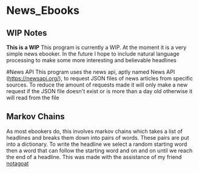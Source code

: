# News_Ebooks
## WIP Notes
**This is a WIP**
This program is currently a WIP. At the moment it is a very simple news ebooker. In the future I hope to include natural language processing to make some more interesting and believable headlines

#News API
This program uses the news api, aptly named News API (https://newsapi.org/), to request JSON files of news articles from specific sources. To reduce the amount of requests made it will only make a new request if the JSON file doesn't exist or is more than a day old otherwise it will read from the file

## Markov Chains
As most ebookers do, this involves markov chains which takes a list of headlines and breaks them down into pairs of words. These pairs are put into a dictionary. To write the headline we select a random starting word then a word that can follow the starting word and on and on until we reach the end of a headline. This was made with the assistance of my friend [notagoat](https://github.com/notagoat "Not A Goat Github")
